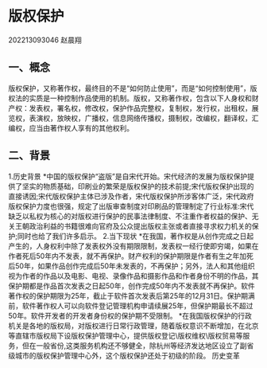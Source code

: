 # 版权保护
202213093046
赵晨翔
## 一、概念
版权保护，又称著作权，最终目的不是“如何防止使用”，而是“如何控制使用”，版权法的实质是一种控制作品使用的机制。版权，又称著作权，包含以下人身权和财产权：发表权，署名权，修改权，保护作品完整权，复制权，发行权，出租权，展览权，表演权，放映权，广播权，信息网络传播权，摄制权，改编权，翻译权，汇编权，应当由著作权人享有的其他权利。
## 二、背景
1.历史背景
*中国的版权保护“盗版”是自宋代开始。宋代经济的发展为版权保护提供了坚实的物质基础，印刷业的繁荣是版权保护的技术前提;宋代版权保护出现的直接诱因;宋代版权保护主体已涉及作者，宋代版权保护所涉客体广泛，宋代政府版权保护力度也很强，规定了出版审查制度对印刷品的管理制定了行业标准:宋代缺乏以私权为核心的对版权进行保护的民事法律制度、不注重作者权益的保护、无关王朝政治利益的书籍很难向官府及公众提出版权主张或者直接寻求权力机关的保护;同时也给了我们许多启示。
2.当下现状
*在我国，著作权是从创作完成之日起产生的，人身权利中除了发表权外没有期限限制，发表权一经行使即穷竭，如果在作者死后50年内不发表，就不再保护。财产权利的保护期限是作者有生之年加死后50年，如果作品创作完成后50年未发表的，不再保护；另外，法人和其他组织视为作者的作品以及电影、电视、录像作品和摄影作品和作者身份不明的作品，其保护期都是作品首次发表之日起50年，创作完成50年内不发表就不再保护。软件著作权的保护期限为25年，截止于软件首次发表后第25年的12月31日。保护期满前，软件著作权人可以向软件登记管理机构申请续展25年，但保护期最长不超过50年。软件开发者的开发者身份权的保护期不受限制。
*在我国版权保护的行政机关是各地的版权局，对版权进行日常行政管理，随着版权意识不断增加，在北京等直辖市版权局下设版权保护管理中心，提供版权登记\版权维权\版权贸易等服务，但在一般省份,这类服务机构还不够健全，除杭州等经济发达地区设立了副省级城市的版权保护管理中心外，这个版权保护还处于初级的阶段。
历史变革

